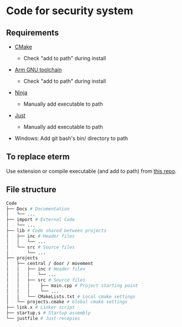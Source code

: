 # Code for security system

## Requirements

- [CMake](https://cmake.org/download/#candidate)
  - Check "add to path" during install
- [Arm GNU toolchain](https://developer.arm.com/downloads/-/arm-gnu-toolchain-downloads)
  - Check "add to path" during install
- [Ninja](https://github.com/ninja-build/ninja/releases)
  - Manually add executable to path
- [Just](https://github.com/casey/just/releases/tag/1.14.0)
  - Manually add executable to path
  
- Windows: Add git bash's bin/ directory to path

## To replace eterm

Use extension or compile executable (and add to path) from [this repo](https://github.com/dtekcth/mop_templates).

## File structure

```bash
Code
├── Docs # Documentation 
│   └── ... 
├── import # External Code
│   └── ...
├── lib # Code shared between projects
│   ├── inc # Header files
│   │   └── ...
│   └── src # Source files
│       └── ... 
├── projects
│   ├── central / door / movement
│   │   ├── inc # Header files
│   │   │   └── ...
│   │   ├── src # Source files
│   │   │    ├── main.cpp # Project starting point
│   │   │    └── ...
│   │   └── CMakeLists.txt # Local cmake settings
│   └── projects.cmake # Global cmake settings
├── link.x # Linker script
├── startup.s # Startup assembly
└── justfile # Just-recepies
```
